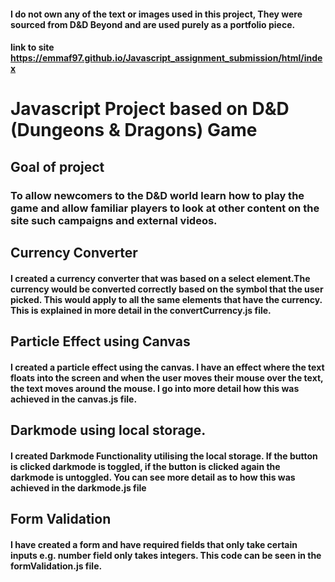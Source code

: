 #### I do not own any of the text or images used in this project, They were sourced from D&D Beyond and are used purely as a portfolio piece.

#### link to site https://emmaf97.github.io/Javascript_assignment_submission/html/index

# Javascript Project based on D&D (Dungeons & Dragons) Game
## Goal of project
### To allow newcomers to the D&D world learn how to play the game and allow familiar players to look at other content on the site such campaigns and external videos.

## Currency Converter
#### I created a currency converter that was based on a select element.The currency would be converted correctly based on the symbol that the user picked. This would apply to all the same elements that have the currency. This is explained in more detail in the convertCurrency.js file.

## Particle Effect using Canvas
#### I created a particle effect using the canvas. I have an effect where the text floats into the screen and when the user moves their mouse over the text, the text moves around the mouse. I go into more detail how this was achieved in the canvas.js file.

## Darkmode using local storage.
#### I created Darkmode Functionality utilising the local storage. If the button is clicked darkmode is toggled, if the button is clicked again the darkmode is untoggled. You can see more detail as to how this was achieved in the darkmode.js file

## Form Validation
#### I have created a form and have required fields that only take certain inputs e.g. number field only takes integers. This code can be seen in the formValidation.js file.

